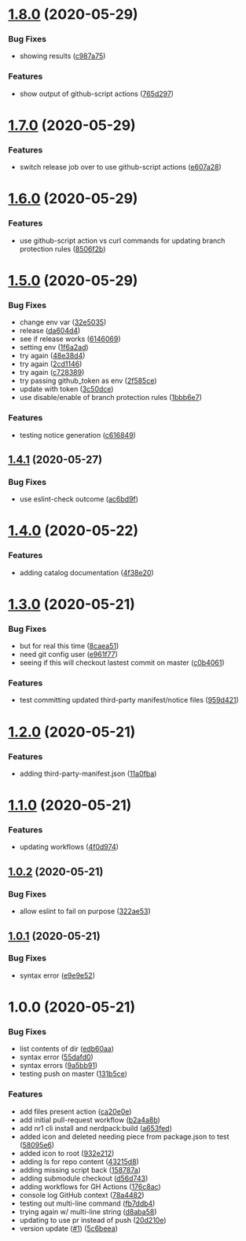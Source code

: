 # [1.8.0](https://github.com/jbeveland27/prototype-nr1-actions/compare/v1.7.0...v1.8.0) (2020-05-29)


### Bug Fixes

* showing results ([c987a75](https://github.com/jbeveland27/prototype-nr1-actions/commit/c987a751768a9b569a9af78c90b2469e352e4d49))


### Features

* show output of github-script actions ([765d297](https://github.com/jbeveland27/prototype-nr1-actions/commit/765d29779e4dd141ae5713d55403e62a2b611e3f))

# [1.7.0](https://github.com/jbeveland27/prototype-nr1-actions/compare/v1.6.0...v1.7.0) (2020-05-29)


### Features

* switch release job over to use github-script actions ([e607a28](https://github.com/jbeveland27/prototype-nr1-actions/commit/e607a28ed941b3c1060d31a34377e082ee4a9aae))

# [1.6.0](https://github.com/jbeveland27/prototype-nr1-actions/compare/v1.5.0...v1.6.0) (2020-05-29)


### Features

* use github-script action vs curl commands for updating branch protection rules ([8506f2b](https://github.com/jbeveland27/prototype-nr1-actions/commit/8506f2b56b710a133bfbaef0766c89b45e3d3f46))

# [1.5.0](https://github.com/jbeveland27/prototype-nr1-actions/compare/v1.4.1...v1.5.0) (2020-05-29)


### Bug Fixes

* change env var ([32e5035](https://github.com/jbeveland27/prototype-nr1-actions/commit/32e503575a91a003640830363a257930abaa1e25))
* release ([da604d4](https://github.com/jbeveland27/prototype-nr1-actions/commit/da604d4822963e3a2df22922c84565df17cfd5c0))
* see if release works ([6146069](https://github.com/jbeveland27/prototype-nr1-actions/commit/6146069d2da5ea98ccf6232d02744fe17e98c9eb))
* setting env ([1f6a2ad](https://github.com/jbeveland27/prototype-nr1-actions/commit/1f6a2ad78c6e6110837a7040bbbfa08d165b1695))
* try again ([48e38d4](https://github.com/jbeveland27/prototype-nr1-actions/commit/48e38d49314b631f3def0ad7f067fed6a43c566e))
* try again ([2cd1146](https://github.com/jbeveland27/prototype-nr1-actions/commit/2cd11461c49de7d31c6fe2eb36c393145f00e82f))
* try again ([c728389](https://github.com/jbeveland27/prototype-nr1-actions/commit/c7283898f7a90790369d89621091e96458ec34b9))
* try passing github_token as env ([2f585ce](https://github.com/jbeveland27/prototype-nr1-actions/commit/2f585cefdf65d92a6110b0160c41d241d7a0d960))
* update with token ([3c50dce](https://github.com/jbeveland27/prototype-nr1-actions/commit/3c50dce499ec7ae37e2efbfc605454f80a6227be))
* use disable/enable of branch protection rules ([1bbb6e7](https://github.com/jbeveland27/prototype-nr1-actions/commit/1bbb6e7facf7b62c9a8d5ad0479b55cd9aed6eeb))


### Features

* testing notice generation ([c616849](https://github.com/jbeveland27/prototype-nr1-actions/commit/c6168499c663a9b5e20a8a378267e97a80949b08))

## [1.4.1](https://github.com/jbeveland27/prototype-nr1-actions/compare/v1.4.0...v1.4.1) (2020-05-27)


### Bug Fixes

* use eslint-check outcome ([ac6bd9f](https://github.com/jbeveland27/prototype-nr1-actions/commit/ac6bd9f01146c3a650376eec805a739163d05569))

# [1.4.0](https://github.com/jbeveland27/prototype-nr1-actions/compare/v1.3.0...v1.4.0) (2020-05-22)


### Features

* adding catalog documentation ([4f38e20](https://github.com/jbeveland27/prototype-nr1-actions/commit/4f38e207ebb87d52d8d7ca658ea7fed2ee4752e6))

# [1.3.0](https://github.com/jbeveland27/prototype-nr1-actions/compare/v1.2.0...v1.3.0) (2020-05-21)


### Bug Fixes

* but for real this time ([8caea51](https://github.com/jbeveland27/prototype-nr1-actions/commit/8caea51e3ed5e505878bd9925995ce5f27d91299))
* need git config user ([e961f77](https://github.com/jbeveland27/prototype-nr1-actions/commit/e961f77bc3f3f38019a25dd2604ee6345bf1dec9))
* seeing if this will checkout lastest commit on master ([c0b4061](https://github.com/jbeveland27/prototype-nr1-actions/commit/c0b406190a6beb00859d20c922bb07b1502b04d0))


### Features

* test committing updated third-party manifest/notice files ([959d421](https://github.com/jbeveland27/prototype-nr1-actions/commit/959d421ae5c30cfabcbe2c21ffc25275b1827986))

# [1.2.0](https://github.com/jbeveland27/prototype-nr1-actions/compare/v1.1.0...v1.2.0) (2020-05-21)


### Features

* adding third-party-manifest.json ([11a0fba](https://github.com/jbeveland27/prototype-nr1-actions/commit/11a0fbaca75e1bb9286f475d3c7d5f238c4acd00))

# [1.1.0](https://github.com/jbeveland27/prototype-nr1-actions/compare/v1.0.2...v1.1.0) (2020-05-21)


### Features

* updating workflows ([4f0d974](https://github.com/jbeveland27/prototype-nr1-actions/commit/4f0d974bd191c64b00c8ac6b5f04c84648006073))

## [1.0.2](https://github.com/jbeveland27/prototype-nr1-actions/compare/v1.0.1...v1.0.2) (2020-05-21)


### Bug Fixes

* allow eslint to fail on purpose ([322ae53](https://github.com/jbeveland27/prototype-nr1-actions/commit/322ae537399723f9b16f4b773746c602481da17b))

## [1.0.1](https://github.com/jbeveland27/prototype-nr1-actions/compare/v1.0.0...v1.0.1) (2020-05-21)


### Bug Fixes

* syntax error ([e9e9e52](https://github.com/jbeveland27/prototype-nr1-actions/commit/e9e9e521c8a3c454d85f85963b1df9047cf3cb69))

# 1.0.0 (2020-05-21)


### Bug Fixes

* list contents of dir ([edb60aa](https://github.com/jbeveland27/prototype-nr1-actions/commit/edb60aaea279c25e1a5c292c3819fc71dcef2ac7))
* syntax error ([55dafd0](https://github.com/jbeveland27/prototype-nr1-actions/commit/55dafd04b271e412ae9f94618351fbbb3e7dece3))
* syntax errors ([9a5bb91](https://github.com/jbeveland27/prototype-nr1-actions/commit/9a5bb91cbe88a12374289dd1256de140358d769f))
* testing push on master ([131b5ce](https://github.com/jbeveland27/prototype-nr1-actions/commit/131b5ce215c1af943e1d6153e50ac9732f8769bd))


### Features

* add files present action ([ca20e0e](https://github.com/jbeveland27/prototype-nr1-actions/commit/ca20e0e1ceec43ea2107aa17e177166c329e6a6d))
* add initial pull-request workflow ([b2a4a8b](https://github.com/jbeveland27/prototype-nr1-actions/commit/b2a4a8b256d1cb6b71891db2363c0691ab36e87d))
* add nr1 cli install and nerdpack:build ([a653fed](https://github.com/jbeveland27/prototype-nr1-actions/commit/a653fed41686e8ef57150c108c040db0ca33397e))
* added icon and deleted needing piece from package.json to test ([58095e6](https://github.com/jbeveland27/prototype-nr1-actions/commit/58095e603e61d3ee7e9cd66c5eaaeee813f18fde))
* added icon to root ([932e212](https://github.com/jbeveland27/prototype-nr1-actions/commit/932e2128b78f6297a210d13555402a7039d275c3))
* adding ls for repo content ([43215d8](https://github.com/jbeveland27/prototype-nr1-actions/commit/43215d83cf599224bf4ccb5d3e87ea5d3ba25ee8))
* adding missing script back ([158787a](https://github.com/jbeveland27/prototype-nr1-actions/commit/158787aaf8f89c4c6dbd6789bd6848cf5be9aa68))
* adding submodule checkout ([d56d743](https://github.com/jbeveland27/prototype-nr1-actions/commit/d56d7439342e9badb2395244eda988eaa324cb65))
* adding workflows for GH Actions ([176c8ac](https://github.com/jbeveland27/prototype-nr1-actions/commit/176c8ac4bb863a0241fa186b050b411bae5929b6))
* console log GitHub context ([78a4482](https://github.com/jbeveland27/prototype-nr1-actions/commit/78a44826199741caedbccb856e9baa0e47376ee9))
* testing out multi-line command ([fb7ddb4](https://github.com/jbeveland27/prototype-nr1-actions/commit/fb7ddb4c5e4cc760665820642b404a2511092aef))
* trying again w/ multi-line string ([d8aba58](https://github.com/jbeveland27/prototype-nr1-actions/commit/d8aba58021685f8f241cb53e4cd0dc3c74b12715))
* updating to use pr instead of push ([20d210e](https://github.com/jbeveland27/prototype-nr1-actions/commit/20d210e57ad769681d6c178ed448420d6b1075a3))
* version update ([#1](https://github.com/jbeveland27/prototype-nr1-actions/issues/1)) ([5c6beea](https://github.com/jbeveland27/prototype-nr1-actions/commit/5c6beea35fdb8a3ffebece6afc0f093ae19fcde2))
